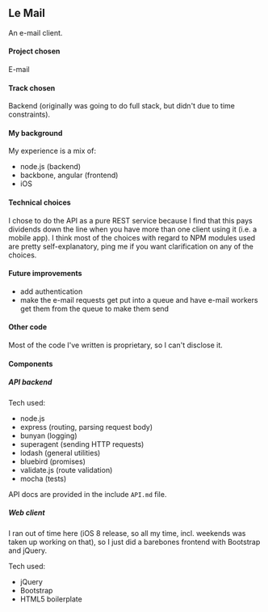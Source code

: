 ## Le Mail
An e-mail client.

#### Project chosen
E-mail

#### Track chosen
Backend (originally was going to do full stack, but didn't due to time constraints).

#### My background
My experience is a mix of:

- node.js (backend)
- backbone, angular (frontend)
- iOS

#### Technical choices
I chose to do the API as a pure REST service because I find that this pays dividends down the line when you have more than one client using it (i.e. a mobile app). I think most of the choices with regard to NPM modules used are pretty self-explanatory, ping me if you want clarification on any of the choices.

#### Future improvements

- add authentication
- make the e-mail requests get put into a queue and have e-mail workers get them from the queue to make them send

#### Other code
Most of the code I've written is proprietary, so I can't disclose it.

#### Components

##### API backend

Tech used:

- node.js
- express (routing, parsing request body)
- bunyan (logging)
- superagent (sending HTTP requests)
- lodash (general utilities)
- bluebird (promises)
- validate.js (route validation)
- mocha (tests)

API docs are provided in the include `API.md` file.

##### Web client

I ran out of time here (iOS 8 release, so all my time, incl. weekends was taken up working on that), so I just did a barebones frontend with Bootstrap and jQuery.

Tech used:

- jQuery
- Bootstrap
- HTML5 boilerplate

